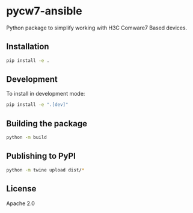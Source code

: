 # pycw7-ansible

Python package to simplify working with H3C Comware7 Based devices.

## Installation

```bash
pip install -e .
```

## Development

To install in development mode:

```bash
pip install -e ".[dev]"
```

## Building the package

```bash
python -m build
```

## Publishing to PyPI

```bash
python -m twine upload dist/*
```

## License

Apache 2.0
